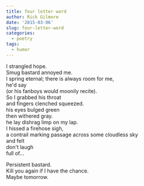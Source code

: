 ```yaml
---
title: four letter word
author: Rick Gilmore
date: '2015-03-06'
slug: four-letter-word
categories:
  - poetry
tags:
  - humor
---
```


<p>I strangled hope.</br>
Smug bastard annoyed me.</br>
I spring eternal; there is always room for me,</br> 
he'd say</br>
(or his fanboys would moonily recite).</br>
So I grabbed his throat</br>
and fingers clenched squeezed.</br>
his eyes bulged green</br>
then withered gray.</br>
he lay dishrag limp on my lap.</br>
I hissed a firehose sigh,</br>
a contrail marking passage across some cloudless sky</br>
and felt</br>
don't laugh</br>
full of...</p>

<p>Persistent bastard.</br>
Kill you again if I have the chance.</br>
Maybe tomorrow.
</p>

